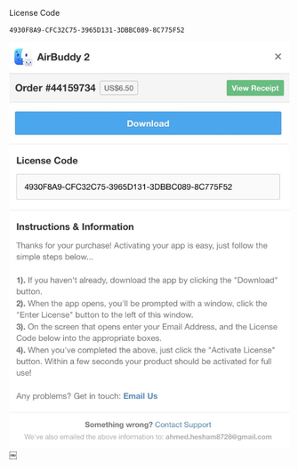 License Code
```plaintext
4930F8A9-CFC32C75-3965D131-3DBBC089-8C775F52
```
![image](9BAB1324-8472-4032-80B7-1797A258DEB4.jpg)￼


